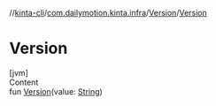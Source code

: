 //[kinta-cli](../../../index.md)/[com.dailymotion.kinta.infra](../index.md)/[Version](index.md)/[Version](-version.md)



# Version  
[jvm]  
Content  
fun [Version](-version.md)(value: [String](https://kotlinlang.org/api/latest/jvm/stdlib/kotlin/-string/index.html))  



